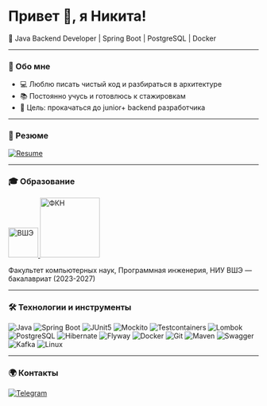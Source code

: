 # Привет 👋, я Никита!

🎯 Java Backend Developer | Spring Boot | PostgreSQL | Docker  

---

### 🚀 Обо мне
- 💻 Люблю писать чистый код и разбираться в архитектуре
- 📚 Постоянно учусь и готовлюсь к стажировкам
- 🎯 Цель: прокачаться до junior+ backend разработчика  

---

### 📄 Резюме
[![Resume](https://img.shields.io/badge/📄_Резюме-PDF-red?style=for-the-badge)](Резюме.pdf)

---

### 🎓 Образование

<a href="https://www.hse.ru/">
  <img src="https://www.hse.ru/mirror/pubs/share/522215913" alt="ВШЭ" width="60"/>
</a>
<a href="https://cs.hse.ru/">
  <img src="https://cs.hse.ru/mirror/pubs/share/932022850.svg" alt="ФКН" width="120"/>
</a>  

Факультет компьютерных наук, Программная инженерия, НИУ ВШЭ — бакалавриат (2023-2027)

---

### 🛠️ Технологии и инструменты
![Java](https://img.shields.io/badge/Java-ED8B00?style=for-the-badge&logo=openjdk&logoColor=white)
![Spring Boot](https://img.shields.io/badge/Spring%20Boot-6DB33F?style=for-the-badge&logo=springboot&logoColor=white)
![JUnit5](https://img.shields.io/badge/JUnit_5-25A162?style=for-the-badge&logo=junit5&logoColor=white)
![Mockito](https://img.shields.io/badge/Mockito-2C2C2C?style=for-the-badge&logo=mockito&logoColor=white)
![Testcontainers](https://img.shields.io/badge/Testcontainers-2496ED?style=for-the-badge&logo=testcontainers&logoColor=white)
![Lombok](https://img.shields.io/badge/Lombok-BC2C29?style=for-the-badge&logo=lombok&logoColor=white)
![PostgreSQL](https://img.shields.io/badge/PostgreSQL-316192?style=for-the-badge&logo=postgresql&logoColor=white)
![Hibernate](https://img.shields.io/badge/Hibernate-59666C?style=for-the-badge&logo=hibernate&logoColor=white)
![Flyway](https://img.shields.io/badge/Flyway-CC0200?style=for-the-badge&logo=flyway&logoColor=white)
![Docker](https://img.shields.io/badge/Docker-2496ED?style=for-the-badge&logo=docker&logoColor=white)
![Git](https://img.shields.io/badge/Git-F05032?style=for-the-badge&logo=git&logoColor=white)
![Maven](https://img.shields.io/badge/Maven-C71A36?style=for-the-badge&logo=apachemaven&logoColor=white)
![Swagger](https://img.shields.io/badge/Swagger-85EA2D?style=for-the-badge&logo=swagger&logoColor=black)
![Kafka](https://img.shields.io/badge/Apache%20Kafka-231F20?style=for-the-badge&logo=apachekafka&logoColor=white)
![Linux](https://img.shields.io/badge/Linux-FCC624?style=for-the-badge&logo=linux&logoColor=black)

---

### 🌍 Контакты
[![Telegram](https://img.shields.io/badge/Telegram-26A5E4?style=for-the-badge&logo=telegram&logoColor=white)](https://t.me/ayungich)
